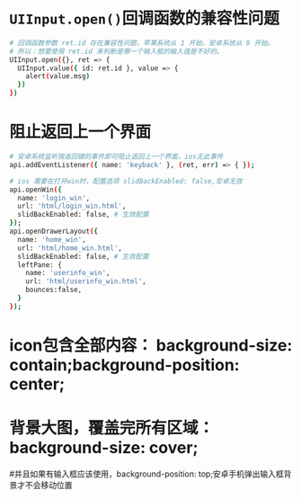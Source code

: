# `UIInput.open()`回调函数的兼容性问题
``` bash
# 回调函数参数 ret.id 存在兼容性问题，苹果系统从 1 开始，安卓系统从 0 开始。
# 所以：想要使用 ret.id 来判断是哪一个输入框的输入值是不好的。
UIInput.open({}, ret => {
  UIInput.value({ id: ret.id }, value => {
    alert(value.msg)
  })
})

```

# 阻止返回上一个界面
``` bash
# 安卓系统监听按返回键的事件即可阻止返回上一个界面，ios无此事件
api.addEventListener({ name: 'keyback' }, (ret, err) => { });

# ios 需要在打开win时，配置选项 slidBackEnabled: false,安卓无效
api.openWin({
  name: 'login_win',
  url: 'html/login_win.html',
  slidBackEnabled: false, # 生效配置
});
api.openDrawerLayout({
  name: 'home_win',
  url: 'html/home_win.html',
  slidBackEnabled: false, # 生效配置
  leftPane: {
    name: 'userinfo_win',
    url: 'html/userinfo_win.html',
    bounces:false,
  }
});
```
# icon包含全部内容： background-size: contain;background-position: center;

# 背景大图，覆盖完所有区域： background-size: cover;
#并且如果有输入框应该使用，background-position: top;安卓手机弹出输入框背景才不会移动位置
